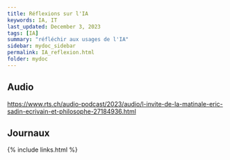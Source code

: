 ```yaml
---
title: Réflexions sur l'IA
keywords: IA, IT
last_updated: December 3, 2023
tags: [IA]
summary: "réfléchir aux usages de l'IA"
sidebar: mydoc_sidebar
permalink: IA_reflexion.html
folder: mydoc
---
```


## Audio

<https://www.rts.ch/audio-podcast/2023/audio/l-invite-de-la-matinale-eric-sadin-ecrivain-et-philosophe-27184936.html>

<!---

<https://www.radiofrance.fr/franceinter/podcasts/la-tete-au-carre/l-intelligence-artificielle-2354320>
<https://www.radiofrance.fr/franceinter/podcasts/grand-bien-vous-fasse/comment-l-intelligence-artificielle-va-continuer-a-revolutionner-notre-vie-quotidienne-3546453>
<https://www.radiofrance.fr/radiofrance/podcasts/serie-l-intelligence-artificielle-en-questions>
<https://www.radiofrance.fr/franceculture/podcasts/serie-l-ia-l-intelligence-artificielle>
<https://www.radiofrance.fr/franceculture/podcasts/serie-ce-que-l-intelligence-artificielle-fait-a-l-emploi>
<https://www.radiofrance.fr/franceculture/podcasts/journal-de-12h30/journal-de-12h30-du-vendredi-15-septembre-2023-4472149>
<https://www.radiofrance.fr/franceinter/podcasts/carnets-de-campagne/carnets-de-campagne-du-lundi-11-septembre-2023-4787494>
<https://www.radiofrance.fr/franceinter/podcasts/cyberpouvoirs/cyberpouvoirs-du-dimanche-23-juillet-2023-6125795>
<https://www.radiofrance.fr/francebleu/podcasts/a-votre-service-par-france-bleu-poitou/pourquoi-l-intelligence-artificielle-fait-elle-peur-2295349>
<https://www.radiofrance.fr/franceinter/podcasts/le-telephone-sonne/le-telephone-sonne-du-mercredi-12-avril-2023-2261962>
<https://www.radiofrance.fr/franceinfo/podcasts/le-talk-franceinfo/l-intelligence-artificielle-va-t-elle-detruire-nos-emplois-2566500>
<https://www.radiofrance.fr/franceinter/podcasts/interception/interception-du-dimanche-12-mars-2023-8991139>
<https://www.radiofrance.fr/francebleu/podcasts/c-est-la-vie/intelligence-artificielle-chat-gpt-vous-veut-il-du-bien-1109841>
<https://www.radiofrance.fr/franceinter/podcasts/la-terre-au-carre/la-terre-au-carre-du-mercredi-12-avril-2023-7653937>
<https://www.radiofrance.fr/franceinter/intelligence-artificielle-sommes-nous-prets-6699930>
<https://www.radiofrance.fr/franceculture/podcasts/le-pourquoi-du-comment-economie-et-social/pourquoi-l-intelligence-artificielle-ne-va-t-elle-pas-necessairement-detruire-nos-emplois-8745349>
<https://www.radiofrance.fr/francebleu/podcasts/l-invite-d-actu-de-8h15-france-bleu-paris/intelligence-artificielle-il-ne-faut-pas-en-avoir-peur-il-faut-avoir-peur-de-ce-que-les-humains-en-font-6119643>
<https://www.radiofrance.fr/francebleu/podcasts/ma-france/ma-france-l-intelligence-artificielle-commence-a-entrer-dans-nos-vies-5682919>
<https://www.radiofrance.fr/franceculture/podcasts/avec-philosophie/l-intelligence-artificielle-est-elle-vraiment-intelligente-2059509>
<https://www.radiofrance.fr/franceculture/podcasts/l-esprit-public/intelligence-artificielle-cauchemar-ou-revolution-3452284>
<https://www.radiofrance.fr/franceinter/podcasts/l-invite-de-8h20-le-grand-entretien/l-invite-de-8h20-le-grand-entretien-du-jeudi-02-mars-2023-6866012>
<https://www.radiofrance.fr/franceculture/podcasts/matieres-a-penser-avec-rene-frydman/les-secrets-de-l-intelligence-artificielle-7051712>
<https://www.radiofrance.fr/franceinter/podcasts/la-tete-au-carre/les-enjeux-ethiques-de-l-intelligence-artificielle-5814298>
<https://www.radiofrance.fr/francebleu/podcasts/cote-experts/faut-il-avoir-peur-de-l-intelligence-artificielle-7316470>
<https://www.radiofrance.fr/franceculture/podcasts/signes-des-temps/incidence-et-risque-des-nouveaux-usages-de-l-intelligence-artificielle-dans-le-domaine-politique-et-culturel-1366763>
<https://www.radiofrance.fr/franceculture/podcasts/l-invite-e-des-matins/les-progres-de-l-intelligence-artificielle-vont-ils-rendre-le-travail-obsolete-5887764>
<https://www.radiofrance.fr/franceinfo/podcasts/le-talk-franceinfo/chatgpt-l-intelligence-artificielle-va-t-elle-remplacer-les-humains-4210643>
<https://www.radiofrance.fr/franceculture/podcasts/la-grande-table-2eme-partie/cedric-villani-l-intelligence-en-marche-3294764>

-->

## Journaux



{% include links.html %}